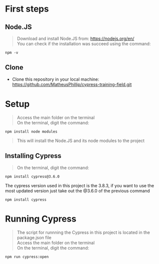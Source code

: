 # First steps
## Node.JS
> Download and install Node.JS from: https://nodejs.org/en/ <br />
> You can check if the installation was succeed using the command:  <br />
```
npm -v
```
## Clone
- Clone this repository in your local machine: https://github.com/MatheusPhillip/cypress-training-field.git

# Setup
> Access the main folder on the terminal  <br />
> On the terminal, digit the command:  <br />
```
npm install node modules
```
> This will install the Node.JS and its node modules to the project  <br />

## Installing Cypress
> On the terminal, digit the command:  <br />
```
npm install cypress@3.6.0
```
The cypress version used in this project is the 3.8.3, if you want to use the most updated version just take out the @3.6.0 of the previous command
```
npm install cypress
```
# Running Cypress
> The script for runnning the Cypress in this project is located in the package.json file <br />
> Access the main folder on the terminal  <br />
> On the terminal, digit the command:  <br />
```
npm run cypress:open
```
